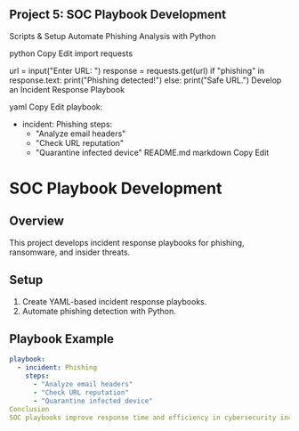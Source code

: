 ## Project 5: SOC Playbook Development
Scripts & Setup
Automate Phishing Analysis with Python

python
Copy
Edit
import requests

url = input("Enter URL: ")
response = requests.get(url)
if "phishing" in response.text:
    print("Phishing detected!")
else:
    print("Safe URL.")
Develop an Incident Response Playbook

yaml
Copy
Edit
playbook:
  - incident: Phishing
    steps:
      - "Analyze email headers"
      - "Check URL reputation"
      - "Quarantine infected device"
README.md
markdown
Copy
Edit
# SOC Playbook Development

## Overview
This project develops incident response playbooks for phishing, ransomware, and insider threats.

## Setup
1. Create YAML-based incident response playbooks.
2. Automate phishing detection with Python.

## Playbook Example
```yaml
playbook:
  - incident: Phishing
    steps:
      - "Analyze email headers"
      - "Check URL reputation"
      - "Quarantine infected device"
Conclusion
SOC playbooks improve response time and efficiency in cybersecurity incidents.
